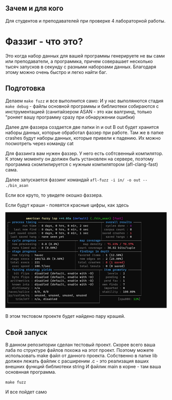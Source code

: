 ## Зачем и для кого
Для студентов и преподавателей при проверке 4 лабораторной работы.

# Фаззиг - что это?
Это когда набор данных для вашей программы генерируете не вы сами или преподаватели, а программка,
причем  соверашает несколько тысяч запусков в секунду с разными набороами данных.
Благодаря этому можно очень быстро и легко найти баг. 

## Подготовка
Делаем `make fuzz` и все выполнится само:
И у нас выполянются стадия `make debug` - файлы основной программы и библиотеки собираются с инструментацией 
(санитайзером ASAN - это как валгринд, только "роняет вашу программу сразу при обнаружении ошибки)

Далее для фаззера создается две папки in и out 
В out будет хранится наборы данных, которые обработал фаззер при работе.
Там же в папке crashes будут наборы данных, которые привели к падению. 
Их можно посмотреть через команду cat

Для фаззинга вам нужен фаззер. 
У него есть собтсвенный компилятор.
К этому моменту он должен быть установлен на сервере, поэтому программа скомпилируется с нужным компилятором (afl-clang-fast) сама.

Далее запускается фаззинг командай `afl-fuzz -i in/ -o out -- ./bin_asan `

Если все круто, то увидете окошко фаззера. 

Если будут краши - появятся красные цифры, как здесь

![AFL crush!](/docks/afl.jpg "AFL")

В этом тестовом проекте будет найдено пару крашей.

## Свой запуск
В данном репозитории сделан тестовый проект. Скорее всего ваша лаба по структуре файлов похожа на этот проект.
Поэтому можете использовать make файл от данного проекта.
Собственно в папке lib должен лежать файлик с расширеним .c - это реализация ваших внешних функций библиотеки string
И файлик main в корне - там ваша основнная программа.

`make fuzz`

И все пойдет само 
